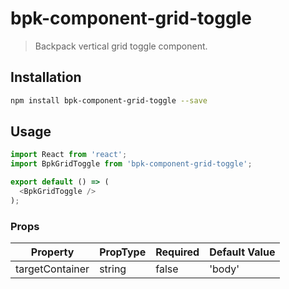 # bpk-component-grid-toggle

> Backpack vertical grid toggle component.

## Installation

```sh
npm install bpk-component-grid-toggle --save
```

## Usage

```js
import React from 'react';
import BpkGridToggle from 'bpk-component-grid-toggle';

export default () => (
  <BpkGridToggle />
);
```

### Props

| Property         | PropType | Required | Default Value |
| ---------------- | -------- | -------- | ------------- |
| targetContainer  | string   | false    | 'body'        |       
